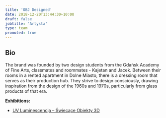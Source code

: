 ```yaml
---
title: 'OBJ Designed'
date: 2018-12-20T13:44:30+10:00
draft: false
jobtitle: 'Artysta'
type: team
promoted: true
---
```


## Bio

The brand was founded by two design students from the Gdańsk Academy of Fine Arts, classmates and roommates - Kajetan and Jacek. Between their rooms in a rented apartment in Dolne Miasto, there is a dressing room that serves as their production hub. They strive to design consciously, drawing inspiration from the design of the 1960s and 1970s, particularly from glass products of that era.

**Exhibitions:**

- [UV Luminescencja – Świecące Obiekty 3D](/wystawy/uv-luminescencja)
